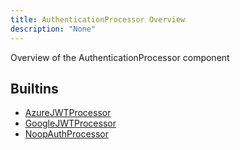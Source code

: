 ```yaml
---
title: AuthenticationProcessor Overview
description: "None"
---
```

Overview of the AuthenticationProcessor component
## Builtins
* [AzureJWTProcessor](/docs/components/azurejwtprocessor/azurejwtprocessor/)
* [GoogleJWTProcessor](/docs/components/googlejwtprocessor/googlejwtprocessor/)
* [NoopAuthProcessor](/docs/components/noopauthprocessor/noopauthprocessor/)